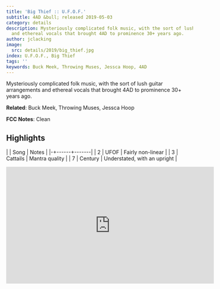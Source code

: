 ```yaml
---
title: 'Big Thief :: U.F.O.F.'
subtitle: 4AD &bull; released 2019-05-03
category: details
description: Mysteriously complicated folk music, with the sort of lush guitar arrangements
  and ethereal vocals that brought 4AD to prominence 30+ years ago.
author: jclacking
image:
  src: details/2019/big_thief.jpg
index: U.F.O.F., Big Thief
tags: ''
keywords: Buck Meek, Throwing Muses, Jessca Hoop, 4AD
---
```

Mysteriously complicated folk music, with the sort of lush guitar arrangements and ethereal vocals that brought 4AD to prominence 30+ years ago.<!--more-->

**Related**: Buck Meek, Throwing Muses, Jessca Hoop

**FCC Notes**: Clean

## Highlights

| | Song | Notes |
|-+------+-------|
| 2 | UFOF | Fairly non-linear |
| 3 | Cattails | Mantra quality |
| 7 | Century | Understated, with an upright |

<div class="tlo-detail-video"><iframe width="560" height="315" src="https://www.youtube.com/embed/yXbq_6l7fmI" frameborder="0" allow="autoplay; encrypted-media" allowfullscreen></iframe></div>

